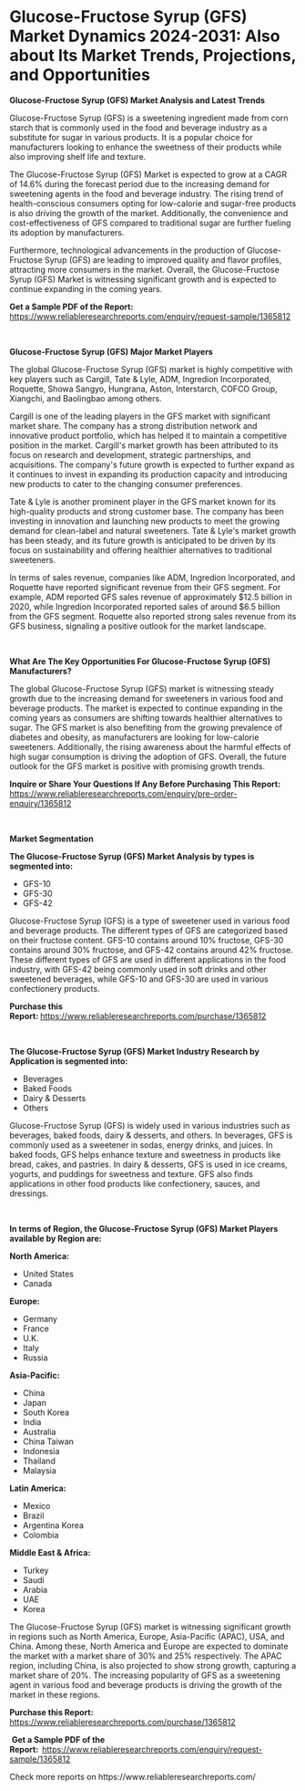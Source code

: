 <p><h1>Glucose-Fructose Syrup (GFS) Market Dynamics 2024-2031: Also about Its Market Trends, Projections, and Opportunities</h1></p><p><strong>Glucose-Fructose Syrup (GFS) Market Analysis and Latest Trends</strong></p>
<p><p>Glucose-Fructose Syrup (GFS) is a sweetening ingredient made from corn starch that is commonly used in the food and beverage industry as a substitute for sugar in various products. It is a popular choice for manufacturers looking to enhance the sweetness of their products while also improving shelf life and texture.</p><p>The Glucose-Fructose Syrup (GFS) Market is expected to grow at a CAGR of 14.6% during the forecast period due to the increasing demand for sweetening agents in the food and beverage industry. The rising trend of health-conscious consumers opting for low-calorie and sugar-free products is also driving the growth of the market. Additionally, the convenience and cost-effectiveness of GFS compared to traditional sugar are further fueling its adoption by manufacturers.</p><p>Furthermore, technological advancements in the production of Glucose-Fructose Syrup (GFS) are leading to improved quality and flavor profiles, attracting more consumers in the market. Overall, the Glucose-Fructose Syrup (GFS) Market is witnessing significant growth and is expected to continue expanding in the coming years.</p></p>
<p><strong>Get a Sample PDF of the Report:&nbsp;</strong> <a href="https://www.reliableresearchreports.com/enquiry/request-sample/1365812">https://www.reliableresearchreports.com/enquiry/request-sample/1365812</a></p>
<p>&nbsp;</p>
<p><strong>Glucose-Fructose Syrup (GFS) Major Market Players</strong></p>
<p><p>The global Glucose-Fructose Syrup (GFS) market is highly competitive with key players such as Cargill, Tate & Lyle, ADM, Ingredion Incorporated, Roquette, Showa Sangyo, Hungrana, Aston, Interstarch, COFCO Group, Xiangchi, and Baolingbao among others.</p><p>Cargill is one of the leading players in the GFS market with significant market share. The company has a strong distribution network and innovative product portfolio, which has helped it to maintain a competitive position in the market. Cargill's market growth has been attributed to its focus on research and development, strategic partnerships, and acquisitions. The company's future growth is expected to further expand as it continues to invest in expanding its production capacity and introducing new products to cater to the changing consumer preferences.</p><p>Tate & Lyle is another prominent player in the GFS market known for its high-quality products and strong customer base. The company has been investing in innovation and launching new products to meet the growing demand for clean-label and natural sweeteners. Tate & Lyle's market growth has been steady, and its future growth is anticipated to be driven by its focus on sustainability and offering healthier alternatives to traditional sweeteners.</p><p>In terms of sales revenue, companies like ADM, Ingredion Incorporated, and Roquette have reported significant revenue from their GFS segment. For example, ADM reported GFS sales revenue of approximately $12.5 billion in 2020, while Ingredion Incorporated reported sales of around $6.5 billion from the GFS segment. Roquette also reported strong sales revenue from its GFS business, signaling a positive outlook for the market landscape.</p></p>
<p>&nbsp;</p>
<p><strong>What Are The Key Opportunities For Glucose-Fructose Syrup (GFS) Manufacturers?</strong></p>
<p><p>The global Glucose-Fructose Syrup (GFS) market is witnessing steady growth due to the increasing demand for sweeteners in various food and beverage products. The market is expected to continue expanding in the coming years as consumers are shifting towards healthier alternatives to sugar. The GFS market is also benefiting from the growing prevalence of diabetes and obesity, as manufacturers are looking for low-calorie sweeteners. Additionally, the rising awareness about the harmful effects of high sugar consumption is driving the adoption of GFS. Overall, the future outlook for the GFS market is positive with promising growth trends.</p></p>
<p><strong>Inquire or Share Your Questions If Any Before Purchasing This Report:</strong> <a href="https://www.reliableresearchreports.com/enquiry/pre-order-enquiry/1365812">https://www.reliableresearchreports.com/enquiry/pre-order-enquiry/1365812</a></p>
<p>&nbsp;</p>
<p><strong>Market Segmentation</strong></p>
<p><strong>The Glucose-Fructose Syrup (GFS) Market Analysis by types is segmented into:</strong></p>
<p><ul><li>GFS-10</li><li>GFS-30</li><li>GFS-42</li></ul></p>
<p><p>Glucose-Fructose Syrup (GFS) is a type of sweetener used in various food and beverage products. The different types of GFS are categorized based on their fructose content. GFS-10 contains around 10% fructose, GFS-30 contains around 30% fructose, and GFS-42 contains around 42% fructose. These different types of GFS are used in different applications in the food industry, with GFS-42 being commonly used in soft drinks and other sweetened beverages, while GFS-10 and GFS-30 are used in various confectionery products.</p></p>
<p><strong>Purchase this Report:&nbsp;</strong><a href="https://www.reliableresearchreports.com/purchase/1365812">https://www.reliableresearchreports.com/purchase/1365812</a></p>
<p>&nbsp;</p>
<p><strong>The Glucose-Fructose Syrup (GFS) Market Industry Research by Application is segmented into:</strong></p>
<p><ul><li>Beverages</li><li>Baked Foods</li><li>Dairy & Desserts</li><li>Others</li></ul></p>
<p><p>Glucose-Fructose Syrup (GFS) is widely used in various industries such as beverages, baked foods, dairy & desserts, and others. In beverages, GFS is commonly used as a sweetener in sodas, energy drinks, and juices. In baked foods, GFS helps enhance texture and sweetness in products like bread, cakes, and pastries. In dairy & desserts, GFS is used in ice creams, yogurts, and puddings for sweetness and texture. GFS also finds applications in other food products like confectionery, sauces, and dressings.</p></p>
<p>&nbsp;</p>
<p><strong>In terms of Region, the Glucose-Fructose Syrup (GFS) Market Players available by Region are:</strong></p>
<p>
    <p> <strong> North America: </strong>
        <ul>
            <li>United States</li>
            <li>Canada</li>
        </ul>
        </p> 
    <p> <strong> Europe: </strong>
        <ul>
            <li>Germany</li>
            <li>France</li>
            <li>U.K.</li>
            <li>Italy</li>
            <li>Russia</li>
        </ul>
        </p> 
    <p> <strong> Asia-Pacific: </strong>
        <ul>
            <li>China</li>
            <li>Japan</li>
            <li>South Korea</li>
            <li>India</li>
            <li>Australia</li>
            <li>China Taiwan</li>
            <li>Indonesia</li>
            <li>Thailand</li>
            <li>Malaysia</li>
        </ul>
        </p> 
    <p> <strong> Latin America: </strong>
        <ul>
            <li>Mexico</li>
            <li>Brazil</li>
            <li>Argentina Korea</li>
            <li>Colombia</li>
        </ul>
        </p> 
    <p> <strong> Middle East & Africa: </strong>
        <ul>
            <li>Turkey</li>
            <li>Saudi</li>
            <li>Arabia</li>
            <li>UAE</li>
            <li>Korea</li>
        </ul>
    </p>
    </p>
<p><p>The Glucose-Fructose Syrup (GFS) market is witnessing significant growth in regions such as North America, Europe, Asia-Pacific (APAC), USA, and China. Among these, North America and Europe are expected to dominate the market with a market share of 30% and 25% respectively. The APAC region, including China, is also projected to show strong growth, capturing a market share of 20%. The increasing popularity of GFS as a sweetening agent in various food and beverage products is driving the growth of the market in these regions.</p></p>
<p><strong>Purchase this Report: </strong><a href="https://www.reliableresearchreports.com/purchase/1365812">https://www.reliableresearchreports.com/purchase/1365812</a></p>
<p>&nbsp;<strong>Get a Sample PDF of the Report:&nbsp;&nbsp;</strong><a href="https://www.reliableresearchreports.com/enquiry/request-sample/1365812">https://www.reliableresearchreports.com/enquiry/request-sample/1365812</a></p>
<p><strong></strong></p>
<p>Check more reports on https://www.reliableresearchreports.com/</p>
